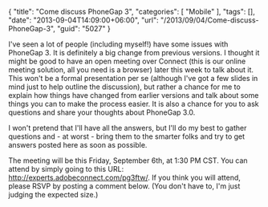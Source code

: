 {
	"title": "Come discuss PhoneGap 3",
	"categories": [
		"Mobile"
	],
	"tags": [],
	"date": "2013-09-04T14:09:00+06:00",
	"url": "/2013/09/04/Come-discuss-PhoneGap-3",
	"guid": "5027"
}

I've seen a lot of people (including myself!) have some issues with PhoneGap 3. It is definitely a big change from previous versions. I thought it might be good to have an open meeting over Connect (this is our online meeting solution, all you need is a browser) later this week to talk about it. This won't be a formal presentation per se (although I've got a few slides in mind just to help outline the discussion), but rather a chance for me to explain how things have changed from earlier versions and talk about some things you can to make the process easier. It is also a chance for you to ask questions and share your thoughts about PhoneGap 3.0.

I won't pretend that I'll have all the answers, but I'll do my best to gather questions and - at worst - bring them to the smarter folks and try to get answers posted here as soon as possible.

The meeting will be this Friday, September 6th, at 1:30 PM CST. You can attend by simply going to this URL: <a href="http://experts.adobeconnect.com/pg3ftw/">http://experts.adobeconnect.com/pg3ftw/</a>. If you think you will attend, please RSVP by posting a comment below. (You don't have to, I'm just judging the expected size.)